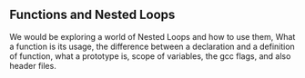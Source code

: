 ## Functions and Nested Loops
We would be exploring a world of Nested Loops and how to use them, What a function is its usage, the difference between a declaration and a definition of function, what a prototype is, scope of variables, the gcc flags, and also header files.
